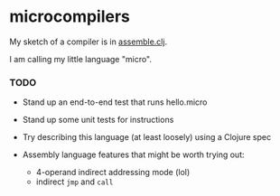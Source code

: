 # microcompilers

My sketch of a compiler is in [assemble.clj](assemble.clj).

I am calling my little language "micro".


### TODO

* Stand up an end-to-end test that runs hello.micro

* Stand up some unit tests for instructions

* Try describing this language (at least loosely) using a Clojure spec

* Assembly language features that might be worth trying out:
    * 4-operand indirect addressing mode (lol)
    * indirect `jmp` and `call`
